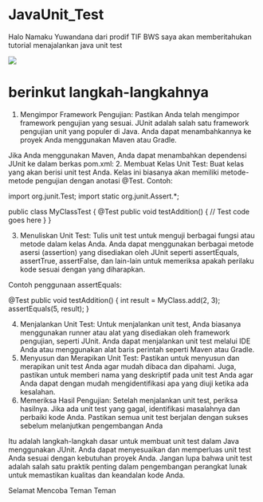 # JavaUnit_Test #

Halo Namaku Yuwandana dari prodif TIF BWS saya akan memberitahukan tutorial menajalankan java unit test

![](https://media.tenor.com/5a2sGSwgKckAAAAC/discord-dms.gif)


# berinkut langkah-langkahnya #

1. Mengimpor Framework Pengujian: Pastikan Anda telah mengimpor framework pengujian yang sesuai. JUnit adalah salah satu framework pengujian unit yang populer di Java. Anda dapat menambahkannya ke proyek Anda menggunakan Maven atau Gradle.

Jika Anda menggunakan Maven, Anda dapat menambahkan dependensi JUnit ke dalam berkas pom.xml:
2. Membuat Kelas Unit Test: Buat kelas yang akan berisi unit test Anda. Kelas ini biasanya akan memiliki metode-metode pengujian dengan anotasi @Test. Contoh:

  import org.junit.Test;
import static org.junit.Assert.*;

public class MyClassTest {
    @Test
    public void testAddition() {
        // Test code goes here
    }
}

3. Menuliskan Unit Test: Tulis unit test untuk menguji berbagai fungsi atau metode dalam kelas Anda. Anda dapat menggunakan berbagai metode asersi (assertion) yang disediakan oleh JUnit seperti assertEquals, assertTrue, assertFalse, dan lain-lain untuk memeriksa apakah perilaku kode sesuai dengan yang diharapkan.

Contoh penggunaan assertEquals:

@Test
public void testAddition() {
    int result = MyClass.add(2, 3);
    assertEquals(5, result);
}

4. Menjalankan Unit Test: Untuk menjalankan unit test, Anda biasanya menggunakan runner atau alat yang disediakan oleh framework pengujian, seperti JUnit. Anda dapat menjalankan unit test melalui IDE Anda atau menggunakan alat baris perintah seperti Maven atau Gradle.
5. Menyusun dan Merapikan Unit Test: Pastikan untuk menyusun dan merapikan unit test Anda agar mudah dibaca dan dipahami. Juga, pastikan untuk memberi nama yang deskriptif pada unit test Anda agar Anda dapat dengan mudah mengidentifikasi apa yang diuji ketika ada kesalahan.
6. Memeriksa Hasil Pengujian: Setelah menjalankan unit test, periksa hasilnya. Jika ada unit test yang gagal, identifikasi masalahnya dan perbaiki kode Anda. Pastikan semua unit test berjalan dengan sukses sebelum melanjutkan pengembangan Anda


Itu adalah langkah-langkah dasar untuk membuat unit test dalam Java menggunakan JUnit. Anda dapat menyesuaikan dan memperluas unit test Anda sesuai dengan kebutuhan proyek Anda. Jangan lupa bahwa unit test adalah salah satu praktik penting dalam pengembangan perangkat lunak untuk memastikan kualitas dan keandalan kode Anda.

Selamat Mencoba Teman Teman
